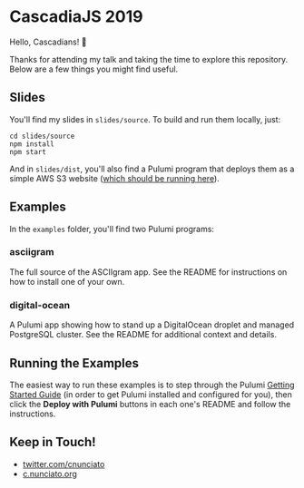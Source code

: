 # CascadiaJS 2019

Hello, Cascadians! 👋

Thanks for attending my talk and taking the time to explore this repository. Below are a few things you might find useful.

## Slides

You'll find my slides in `slides/source`. To build and run them locally, just:

```
cd slides/source
npm install
npm start
```

And in `slides/dist`, you'll also find a Pulumi program that deploys them as a simple AWS S3 website ([which should be running here](http://slides-67a1781.s3-website-us-west-2.amazonaws.com)).

## Examples

In the `examples` folder, you'll find two Pulumi programs:

### asciigram

The full source of the ASCIIgram app. See the README for instructions on how to install one of your own.

### digital-ocean

A Pulumi app showing how to stand up a DigitalOcean droplet and managed PostgreSQL cluster. See the README for additional context and details.

## Running the Examples

The easiest way to run these examples is to step through the Pulumi [Getting Started Guide](https://pulumi.com/docs/get-started) (in order to get Pulumi installed and configured for you), then click the **Deploy with Pulumi** buttons in each one's README and follow the instructions.

## Keep in Touch!

* [twitter.com/cnunciato](https://twitter.com/cnunciato/)
* [c.nunciato.org](https://chris.nunciato.org/)
